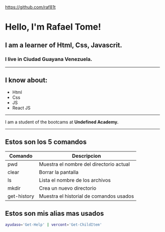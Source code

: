 https://github.com/raf81t

# Hello, I'm Rafael Tome!

## I am a learner of **Html, Css, Javascrit.**

### I live in Ciudad Guayana **Venezuela.**

---

## I know about:

* Html
* Css
* JS
* React JS

---

I am a student of the bootcams at 
**Undefined Academy.**

---

## **Estos son los 5 comandos**
| Comando       | Descripcion                                           |
| ------------- | ----------------------------------------------------- |
| pwd           | Muestra el nombre del directorio actual               |
| clear         | Borrar la pantalla                                    |
| ls            | Lista el nombre de los archivos                       |
| mkdir         | Crea un nuevo directorio                              |
| get-history   | Muestra el historial de comandos usados               |

## **Estos son mis alias mas usados**

```bash
ayudaso='Get-Help' | vercont='Get-ChildItem'
``` 